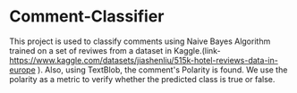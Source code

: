 # Comment-Classifier

This project is used to classify comments using Naive Bayes Algorithm trained on a set of reviwes from a dataset in Kaggle.(link-https://www.kaggle.com/datasets/jiashenliu/515k-hotel-reviews-data-in-europe ).
Also, using TextBlob, the comment's Polarity is found. We use the polarity as a metric to verify whether the predicted class is true or false.
